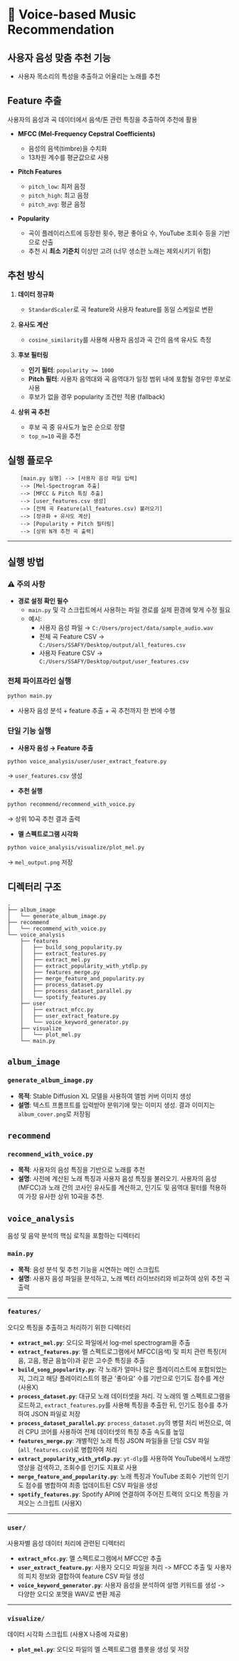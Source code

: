 # 🎵 Voice-based Music Recommendation
## 사용자 음성 맞춤 추천 기능 
- 사용자 목소리의 특성을 추출하고 어울리는 노래를 추천

## Feature 추출
사용자의 음성과 곡 데이터에서 음색/톤 관련 특징을 추출하여 추천에 활용

* **MFCC (Mel-Frequency Cepstral Coefficients)**
  * 음성의 음색(timbre)을 수치화
  * 13차원 계수를 평균값으로 사용

* **Pitch Features**
  * `pitch_low`: 최저 음정
  * `pitch_high`: 최고 음정
  * `pitch_avg`: 평균 음정

* **Popularity**
  * 곡이 플레이리스트에 등장한 횟수, 평균 좋아요 수, YouTube 조회수 등을 기반으로 산출
  * 추천 시 **최소 기준치** 이상만 고려 (너무 생소한 노래는 제외시키기 위함)

## 추천 방식
1. **데이터 정규화**
   * `StandardScaler`로 곡 feature와 사용자 feature를 동일 스케일로 변환
2. **유사도 계산**
   * `cosine_similarity`를 사용해 사용자 음성과 곡 간의 음색 유사도 측정
3. **후보 필터링**
   * **인기 필터**: `popularity >= 1000`
   * **Pitch 필터**: 사용자 음역대와 곡 음역대가 일정 범위 내에 포함될 경우만 후보로 사용
   * 후보가 없을 경우 popularity 조건만 적용 (fallback)

4. **상위 곡 추천**
   * 후보 곡 중 유사도가 높은 순으로 정렬
   * `top_n=10` 곡을 추천


## 실행 플로우

```
    [main.py 실행] --> [사용자 음성 파일 입력]
    --> [Mel-Spectrogram 추출]
    --> [MFCC & Pitch 특징 추출]
    --> [user_features.csv 생성]
    --> [전체 곡 Feature(all_features.csv) 불러오기]
    --> [정규화 + 유사도 계산]
    --> [Popularity + Pitch 필터링]
    --> [상위 N개 추천 곡 출력]
```

---

## 실행 방법

### ⚠️ 주의 사항  

- **경로 설정 확인 필수**  
  - `main.py` 및 각 스크립트에서 사용하는 파일 경로를 실제 환경에 맞게 수정 필요 
  - 예시:  
    - 사용자 음성 파일 → `C:/Users/project/data/sample_audio.wav`  
    - 전체 곡 Feature CSV → `C:/Users/SSAFY/Desktop/output/all_features.csv`  
    - 사용자 Feature CSV → `C:/Users/SSAFY/Desktop/output/user_features.csv`  

### 전체 파이프라인 실행

```bash
python main.py
```

* 사용자 음성 분석 + feature 추출 + 곡 추천까지 한 번에 수행



### 단일 기능 실행

* **사용자 음성 → Feature 추출**

```bash
python voice_analysis/user/user_extract_feature.py
```

→ `user_features.csv` 생성 

* **추천 실행**

```bash
python recommend/recommend_with_voice.py
```

→ 상위 10곡 추천 결과 출력

* **멜 스펙트로그램 시각화**

```bash
python voice_analysis/visualize/plot_mel.py
```

→ `mel_output.png` 저장


## 디렉터리 구조

```
.
├── album_image
│   └── generate_album_image.py
├── recommend
│   └── recommend_with_voice.py
└── voice_analysis
    ├── features
    │   ├── build_song_popularity.py
    │   ├── extract_features.py
    │   ├── extract_mel.py
    │   ├── extract_popularity_with_ytdlp.py
    │   ├── features_merge.py
    │   ├── merge_feature_and_popularity.py
    │   ├── process_dataset.py
    │   ├── process_dataset_parallel.py
    │   └── spotify_features.py
    ├── user
    │   ├── extract_mfcc.py
    │   ├── user_extract_feature.py
    │   └── voice_keyword_generator.py
    ├── visualize
    │   └── plot_mel.py
    └── main.py
```

## `album_image`

### `generate_album_image.py`
- **목적**: Stable Diffusion XL 모델을 사용하여 앨범 커버 이미지 생성
- **설명**: 텍스트 프롬프트를 입력받아 분위기에 맞는 이미지 생성. 결과 이미지는 `album_cover.png`로 저장됨

## `recommend`

### `recommend_with_voice.py`
- **목적**: 사용자의 음성 특징을 기반으로 노래를 추천
- **설명**: 사전에 계산된 노래 특징과 사용자 음성 특징을 불러오기. 사용자의 음성(MFCC)과 노래 간의 코사인 유사도를 계산하고, 인기도 및 음역대 필터를 적용하여 가장 유사한 상위 10곡을 추천.

## `voice_analysis`

음성 및 음악 분석의 핵심 로직을 포함하는 디렉터리

### `main.py`
- **목적**: 음성 분석 및 추천 기능을 시연하는 메인 스크립트
- **설명**: 사용자 음성 파일을 분석하고, 노래 벡터 라이브러리와 비교하여 상위 추천 곡 출력

---

### `features/`

오디오 특징을 추출하고 처리하기 위한 디렉터리

- **`extract_mel.py`**: 오디오 파일에서 log-mel spectrogram을 추출 
- **`extract_features.py`**: 멜 스펙트로그램에서 MFCC(음색) 및 피치 관련 특징(저음, 고음, 평균 음높이)과 같은 고수준 특징을 추출
- **`build_song_popularity.py`**: 각 노래가 얼마나 많은 플레이리스트에 포함되었는지, 그리고 해당 플레이리스트의 평균 '좋아요' 수를 기반으로 인기도 점수를 계산 (사용X)
- **`process_dataset.py`**: 대규모 노래 데이터셋을 처리. 각 노래의 멜 스펙트로그램을 로드하고, `extract_features.py`를 사용해 특징을 추출한 뒤, 인기도 점수를 추가하여 JSON 파일로 저장
- **`process_dataset_parallel.py`**: `process_dataset.py`의 병렬 처리 버전으로, 여러 CPU 코어를 사용하여 전체 데이터셋의 특징 추출 속도를 높임
- **`features_merge.py`**: 개별적인 노래 특징 JSON 파일들을 단일 CSV 파일(`all_features.csv`)로 병합하여 처리
- **`extract_popularity_with_ytdlp.py`**: `yt-dlp`를 사용하여 YouTube에서 노래방 영상을 검색하고, 조회수를 인기도 지표로 사용
- **`merge_feature_and_popularity.py`**: 노래 특징과 YouTube 조회수 기반의 인기도 점수를 병합하여 최종 업데이트된 CSV 파일을 생성
- **`spotify_features.py`**: Spotify API에 연결하여 주어진 트랙의 오디오 특징을 가져오는 스크립트 (사용X)

---

### `user/`

사용자별 음성 데이터 처리에 관련된 디렉터리

- **`extract_mfcc.py`**: 멜 스펙트로그램에서 MFCC만 추출
- **`user_extract_feature.py`**: 사용자 오디오 파일을 처리 -> MFCC 추출 및 사용자의 피치 정보와 결합하여 feature CSV 파일 생성
- **`voice_keyword_generator.py`**: 사용자 음성을 분석하여 설명 키워드를 생성 -> 다양한 오디오 포맷을 WAV로 변환 제공
---

### `visualize/`

데이터 시각화 스크립트 (사용X 나중에 자료용)

- **`plot_mel.py`**: 오디오 파일의 멜 스펙트로그램 플롯을 생성 및 저장

